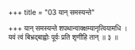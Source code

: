 +++
title = "03 यान् समस्यन्ते"

+++
यान् समस्यन्ते शपथान्वाक्क्षम्यानृत्वियामधि ।  
यवं त्वं बिभ्रद्बाह्वोः पूर्वः प्रति शृणीहि तान् ॥ ३ ॥